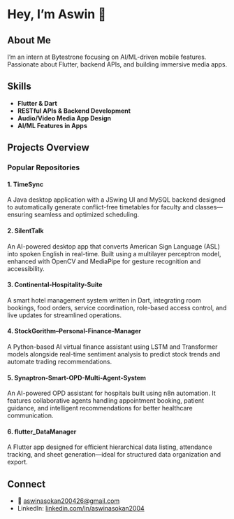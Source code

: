 # Hey, I’m Aswin 👋

## About Me
I’m an intern at Bytestrone focusing on AI/ML-driven mobile features. Passionate about Flutter, backend APIs, and building immersive media apps.

## Skills
- **Flutter & Dart**  
- **RESTful APIs & Backend Development**  
- **Audio/Video Media App Design**  
- **AI/ML Features in Apps**

##  Projects Overview

### Popular Repositories

#### 1. **TimeSync**  
A Java desktop application with a JSwing UI and MySQL backend designed to automatically generate conflict-free timetables for faculty and classes—ensuring seamless and optimized scheduling. 

#### 2. **SilentTalk**  
An AI-powered desktop app that converts American Sign Language (ASL) into spoken English in real-time. Built using a multilayer perceptron model, enhanced with OpenCV and MediaPipe for gesture recognition and accessibility. 

#### 3. **Continental-Hospitality-Suite**  
A smart hotel management system written in Dart, integrating room bookings, food orders, service coordination, role-based access control, and live updates for streamlined operations. 

#### 4. **StockGorithm–Personal-Finance-Manager**  
A Python-based AI virtual finance assistant using LSTM and Transformer models alongside real-time sentiment analysis to predict stock trends and automate trading recommendations. 

#### 5. **Synaptron-Smart-OPD-Multi-Agent-System**  
An AI-powered OPD assistant for hospitals built using n8n automation. It features collaborative agents handling appointment booking, patient guidance, and intelligent recommendations for better healthcare communication. 

#### 6. **flutter_DataManager**  
A Flutter app designed for efficient hierarchical data listing, attendance tracking, and sheet generation—ideal for structured data organization and export. 

## Connect
- 📧 aswinasokan200426@gmail.com  
- LinkedIn: [linkedin.com/in/aswinasokan2004](https://in.linkedin.com/in/aswinasokan2004)
